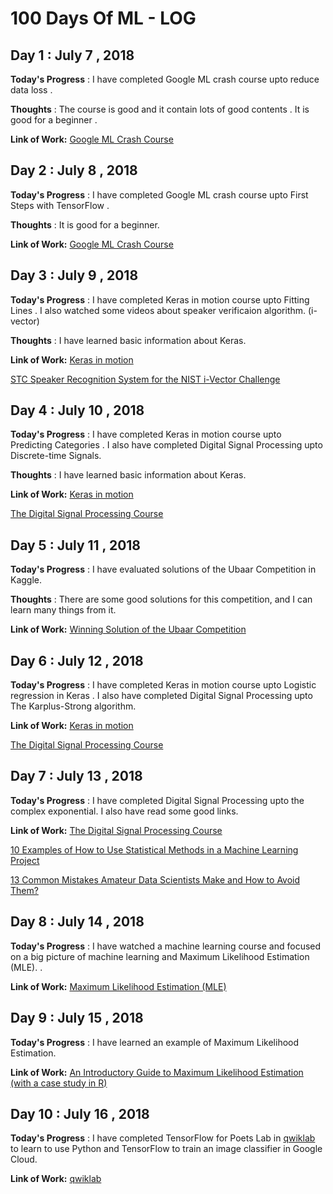 # 100 Days Of ML - LOG

## Day 1 : July 7 , 2018
 
**Today's Progress** : I have completed Google ML crash course upto reduce data loss .

**Thoughts** : The course is good and it contain lots of good contents . It is good for a beginner .

**Link of Work:** [Google ML Crash Course](https://developers.google.com/machine-learning/crash-course/reducing-loss/video-lecture)

## Day 2 : July 8 , 2018

**Today's Progress** : I have completed Google ML crash course upto First Steps with TensorFlow .

**Thoughts** :  It is good for a beginner.

**Link of Work:**   [Google ML Crash Course](https://developers.google.com/machine-learning/crash-course/first-steps-with-tensorflow/video-lecture)

## Day 3 : July 9 , 2018


**Today's Progress** : I have completed Keras in motion course upto Fitting Lines . I also watched some videos about speaker verificaion algorithm. (i-vector)

**Thoughts** : I have learned basic information about Keras.  

**Link of Work:**  [Keras in motion](https://livevideo.manning.com/module/19_1_3/keras-in-motion/installation-and-basics/fitting-lines?)

[STC Speaker Recognition System for the NIST i-Vector Challenge](https://www.superlectures.com/odyssey2014/stc-speaker-recognition-system-for-the-nist-i-vector-challenge)

## Day 4 : July 10 , 2018

**Today's Progress** : I have completed Keras in motion course upto Predicting Categories . I also have completed Digital Signal Processing upto Discrete-time Signals.

**Thoughts** : I have learned basic information about Keras.  

**Link of Work:** [Keras in motion](https://livevideo.manning.com/module/19_1_5/keras-in-motion/installation-and-basics/predicting-categories?)

[The Digital Signal Processing Course](https://www.coursera.org/learn/dsp/lecture/sWofV/1-2-a-discrete-time-signals)

## Day 5 : July 11 , 2018

**Today's Progress** : I have evaluated solutions of the Ubaar Competition in Kaggle.

**Thoughts** : There are some good solutions for this competition, and I can learn many things from it. 

**Link of Work:** [Winning Solution of the Ubaar Competition](https://www.kaggle.com/amir1990/winning-solution-of-the-ubaar-competition)


## Day 6 : July 12 , 2018
**Today's Progress** : I have completed Keras in motion course upto Logistic regression in Keras . I also have completed Digital Signal Processing upto The Karplus-Strong algorithm.


**Link of Work:** [Keras in motion](https://livevideo.manning.com/module/19_1_6/keras-in-motion/installation-and-basics/logistic-regression-in-keras?)

[The Digital Signal Processing Course](https://www.coursera.org/learn/dsp/lecture/NpNjI/1-3-b-the-karplus-strong-algorithm)

## Day 7 : July 13 , 2018
**Today's Progress** : I have completed Digital Signal Processing upto the complex exponential. I also have read some good links.


**Link of Work:** [The Digital Signal Processing Course](https://www.coursera.org/learn/dsp/lecture/Z437t/1-4-a-complex-exponentials)

[10 Examples of How to Use Statistical Methods in a Machine Learning Project](https://machinelearningmastery.com/statistical-methods-in-an-applied-machine-learning-project/)

[13 Common Mistakes Amateur Data Scientists Make and How to Avoid Them?](https://www.analyticsvidhya.com/blog/2018/07/13-common-mistakes-aspiring-fresher-data-scientists-make-how-to-avoid-them/?utm_source=feedburner&utm_medium=email&utm_campaign=Feed%3A+AnalyticsVidhya+%28Analytics+Vidhya%29)


## Day 8 : July 14 , 2018
**Today's Progress** : I have watched a machine learning course and focused on a big picture of machine learning and Maximum Likelihood Estimation (MLE).    .


**Link of Work:** [Maximum Likelihood Estimation (MLE)](https://www.youtube.com/watch?v=aHwsEXCk4HA&list=PLD0F06AA0D2E8FFBA&index=22)

## Day 9 : July 15 , 2018
**Today's Progress** : I have learned an example of Maximum Likelihood Estimation.

**Link of Work:** [An Introductory Guide to Maximum Likelihood Estimation (with a case study in R)](https://www.analyticsvidhya.com/blog/2018/07/introductory-guide-maximum-likelihood-estimation-case-study-r/?utm_source=feedburner&utm_medium=email&utm_campaign=Feed%3A+AnalyticsVidhya+%28Analytics+Vidhya%29)

## Day 10 : July 16 , 2018
**Today's Progress** : I have completed TensorFlow for Poets Lab in [qwiklab](www.qwiklabs.com) to learn to use Python and TensorFlow to train an image classifier in Google Cloud.

**Link of Work:** [qwiklab](www.qwiklabs.com)
